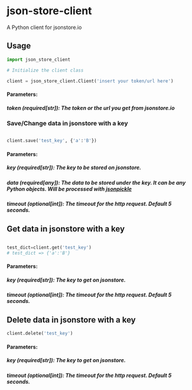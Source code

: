 # json-store-client
A Python client for jsonstore.io

## Usage

```python
import json_store_client

# Initialize the client class

client = json_store_client.Client('insert your token/url here')
```
#### Parameters:
##### token (required[str]): The token or the url you get from jsonstore.io

### Save/Change data in jsonstore with a key

```python

client.save('test_key', {'a':'B'})
```

#### Parameters:
##### key (required[str]): The key to be stored on jsonstore.
##### data (required[any]): The data to be stored under the key. It can be any Python objects. Will be processed with [jsonpickle](https://github.com/jsonpickle/jsonpickle)
##### timeout (optional[int]): The timeout for the http request. Default 5 seconds.

## Get data in jsonstore with a key

```python

test_dict=client.get('test_key')
# test_dict => {'a':'B'}

```

#### Parameters:
##### key (required[str]): The key to get on jsonstore.
##### timeout (optional[int]): The timeout for the http request. Default 5 seconds.

## Delete data in jsonstore with a key

```python
client.delete('test_key')
```

#### Parameters:
##### key (required[str]): The key to get on jsonstore.
##### timeout (optional[int]): The timeout for the http request. Default 5 seconds.